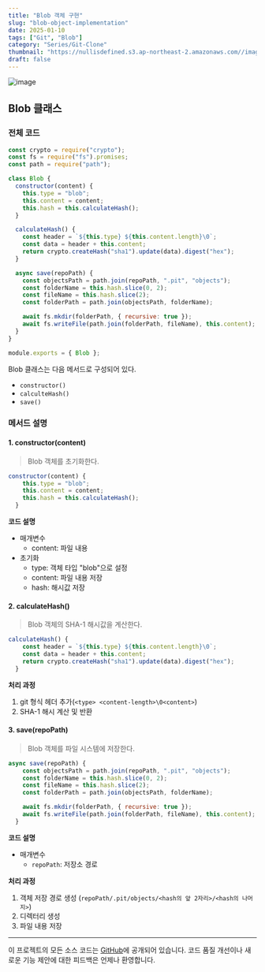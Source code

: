 ```yaml
---
title: "Blob 객체 구현"
slug: "blob-object-implementation"
date: 2025-01-10
tags: ["Git", "Blob"]
category: "Series/Git-Clone"
thumbnail: "https://nullisdefined.s3.ap-northeast-2.amazonaws.com//images/99a4cf003ce62de5e855762653ac5af3.png"
draft: false
---
```

![image](https://nullisdefined.s3.ap-northeast-2.amazonaws.com//images/99a4cf003ce62de5e855762653ac5af3.png)



## Blob 클래스

### 전체 코드

```js
const crypto = require("crypto");
const fs = require("fs").promises;
const path = require("path");

class Blob {
  constructor(content) {
    this.type = "blob";
    this.content = content;
    this.hash = this.calculateHash();
  }

  calculateHash() {
    const header = `${this.type} ${this.content.length}\0`;
    const data = header + this.content;
    return crypto.createHash("sha1").update(data).digest("hex");
  }

  async save(repoPath) {
    const objectsPath = path.join(repoPath, ".pit", "objects");
    const folderName = this.hash.slice(0, 2);
    const fileName = this.hash.slice(2);
    const folderPath = path.join(objectsPath, folderName);

    await fs.mkdir(folderPath, { recursive: true });
    await fs.writeFile(path.join(folderPath, fileName), this.content);
  }
}

module.exports = { Blob };

```

Blob 클래스는 다음 메서드로 구성되어 있다.

- `constructor()`
- `calculteHash()`
- `save()`

### 메서드 설명

#### 1. constructor(content)

> Blob 객체를 초기화한다.

```js
constructor(content) {
    this.type = "blob";
    this.content = content;
    this.hash = this.calculateHash();
  }
```

**코드 설명**
- 매개변수
	- content: 파일 내용
- 초기화
	- type: 객체 타입 "blob"으로 설정
	- content: 파일 내용 저장
	- hash: 해시값 저장

#### 2. calculateHash()

> Blob 객체의 SHA-1 해시값을 계산한다.

```js
calculateHash() {
    const header = `${this.type} ${this.content.length}\0`;
    const data = header + this.content;
    return crypto.createHash("sha1").update(data).digest("hex");
  }
```

**처리 과정**
1. git 형식 헤더 추가(`<type> <content-length>\0<content>`)
2. SHA-1 해시 계산 및 반환

#### 3. save(repoPath)

> Blob 객체를 파일 시스템에 저장한다.

```js
async save(repoPath) {
    const objectsPath = path.join(repoPath, ".pit", "objects");
    const folderName = this.hash.slice(0, 2);
    const fileName = this.hash.slice(2);
    const folderPath = path.join(objectsPath, folderName);

    await fs.mkdir(folderPath, { recursive: true });
    await fs.writeFile(path.join(folderPath, fileName), this.content);
  }
```

**코드 설명**
- 매개변수
	- `repoPath`: 저장소 경로

**처리 과정**
1. 객체 저장 경로 생성 (`repoPath/.pit/objects/<hash의 앞 2자리>/<hash의 나머지>`)
2. 디렉터리 생성
3. 파일 내용 저장	

---
이 프로젝트의 모든 소스 코드는 [GitHub](https://github.com/nullisdefined/git-clone)에 공개되어 있습니다. 코드 품질 개선이나 새로운 기능 제안에 대한 피드백은 언제나 환영합니다.